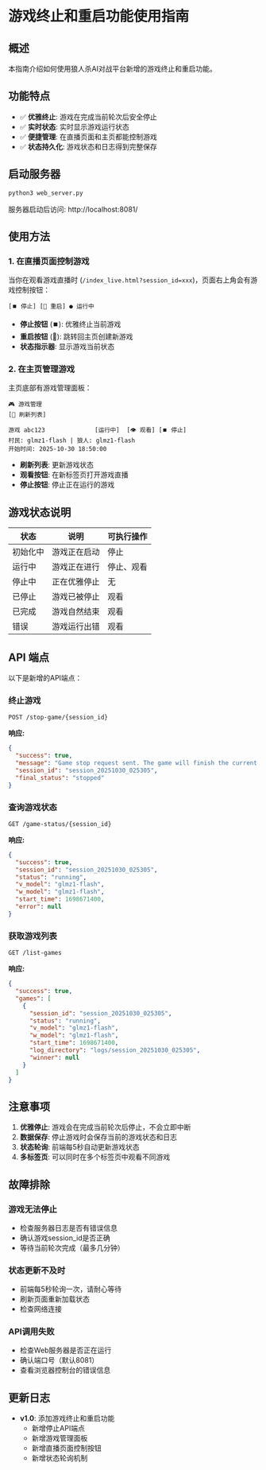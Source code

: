 # 游戏终止和重启功能使用指南

## 概述

本指南介绍如何使用狼人杀AI对战平台新增的游戏终止和重启功能。

## 功能特点

- ✅ **优雅终止**: 游戏在完成当前轮次后安全停止
- ✅ **实时状态**: 实时显示游戏运行状态
- ✅ **便捷管理**: 在直播页面和主页都能控制游戏
- ✅ **状态持久化**: 游戏状态和日志得到完整保存

## 启动服务器

```bash
python3 web_server.py
```

服务器启动后访问: http://localhost:8081/

## 使用方法

### 1. 在直播页面控制游戏

当你在观看游戏直播时 (`/index_live.html?session_id=xxx`)，页面右上角会有游戏控制按钮：

```
[⏹️ 停止] [🔄 重启] ● 运行中
```

- **停止按钮** (⏹️): 优雅终止当前游戏
- **重启按钮** (🔄): 跳转回主页创建新游戏
- **状态指示器**: 显示游戏当前状态

### 2. 在主页管理游戏

主页底部有游戏管理面板：

```
🎮 游戏管理
[🔄 刷新列表]

游戏 abc123              [运行中]  [👁️ 观看] [⏹️ 停止]
村民: glmz1-flash | 狼人: glmz1-flash
开始时间: 2025-10-30 18:50:00
```

- **刷新列表**: 更新游戏状态
- **观看按钮**: 在新标签页打开游戏直播
- **停止按钮**: 停止正在运行的游戏

## 游戏状态说明

| 状态 | 说明 | 可执行操作 |
|------|------|------------|
| 初始化中 | 游戏正在启动 | 停止 |
| 运行中 | 游戏正在进行 | 停止、观看 |
| 停止中 | 正在优雅停止 | 无 |
| 已停止 | 游戏已被停止 | 观看 |
| 已完成 | 游戏自然结束 | 观看 |
| 错误 | 游戏运行出错 | 观看 |

## API 端点

以下是新增的API端点：

### 终止游戏
```http
POST /stop-game/{session_id}
```

**响应:**
```json
{
  "success": true,
  "message": "Game stop request sent. The game will finish the current round and stop gracefully.",
  "session_id": "session_20251030_025305",
  "final_status": "stopped"
}
```

### 查询游戏状态
```http
GET /game-status/{session_id}
```

**响应:**
```json
{
  "success": true,
  "session_id": "session_20251030_025305",
  "status": "running",
  "v_model": "glmz1-flash",
  "w_model": "glmz1-flash",
  "start_time": 1698671400,
  "error": null
}
```

### 获取游戏列表
```http
GET /list-games
```

**响应:**
```json
{
  "success": true,
  "games": [
    {
      "session_id": "session_20251030_025305",
      "status": "running",
      "v_model": "glmz1-flash",
      "w_model": "glmz1-flash",
      "start_time": 1698671400,
      "log_directory": "logs/session_20251030_025305",
      "winner": null
    }
  ]
}
```

## 注意事项

1. **优雅停止**: 游戏会在完成当前轮次后停止，不会立即中断
2. **数据保存**: 停止游戏时会保存当前的游戏状态和日志
3. **状态轮询**: 前端每5秒自动更新游戏状态
4. **多标签页**: 可以同时在多个标签页中观看不同游戏

## 故障排除

### 游戏无法停止
- 检查服务器日志是否有错误信息
- 确认游戏session_id是否正确
- 等待当前轮次完成（最多几分钟）

### 状态更新不及时
- 前端每5秒轮询一次，请耐心等待
- 刷新页面重新加载状态
- 检查网络连接

### API调用失败
- 检查Web服务器是否正在运行
- 确认端口号（默认8081）
- 查看浏览器控制台的错误信息

## 更新日志

- **v1.0**: 添加游戏终止和重启功能
  - 新增停止API端点
  - 新增游戏管理面板
  - 新增直播页面控制按钮
  - 新增状态轮询机制